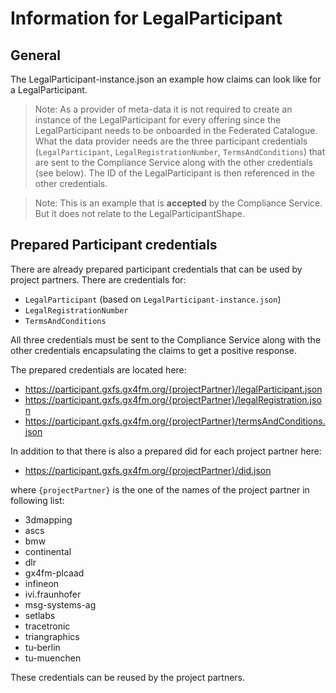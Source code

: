 # Information for LegalParticipant

## General
The LegalParticipant-instance.json an example how claims can look like for a LegalParticipant.

> Note: As a provider of meta-data it is not required to create an instance of the LegalParticipant for every offering since the LegalParticipant needs to be onboarded in the Federated Catalogue. 
> What the data provider needs are the three participant credentials (`LegalParticipant`, `LegalRegistrationNumber`, `TermsAndConditions`) that are sent to the Compliance Service along with the other credentials (see below). The ID of the LegalParticipant is then referenced in the other credentials.

> Note: This is an example that is **accepted** by the Compliance Service. But it does not relate to the LegalParticipantShape.

## Prepared Participant credentials 
There are already prepared participant credentials that can be used by project partners. There are credentials for:
- `LegalParticipant` (based on `LegalParticipant-instance.json`)
- `LegalRegistrationNumber`
- `TermsAndConditions`

All three credentials must be sent to the Compliance Service along with the other credentials encapsulating the claims to get a positive response.

The prepared credentials are located here:
- https://participant.gxfs.gx4fm.org/{projectPartner}/legalParticipant.json
- https://participant.gxfs.gx4fm.org/{projectPartner}/legalRegistration.json
- https://participant.gxfs.gx4fm.org/{projectPartner}/termsAndConditions.json

In addition to that there is also a prepared did for each project partner here:
- https://participant.gxfs.gx4fm.org/{projectPartner}/did.json


where `{projectPartner}` is the one of the names of the project partner in following list:
- 3dmapping
- ascs
- bmw
- continental
- dlr
- gx4fm-plcaad
- infineon
- ivi.fraunhofer
- msg-systems-ag
- setlabs
- tracetronic
- triangraphics
- tu-berlin
- tu-muenchen

These credentials can be reused by the project partners.
